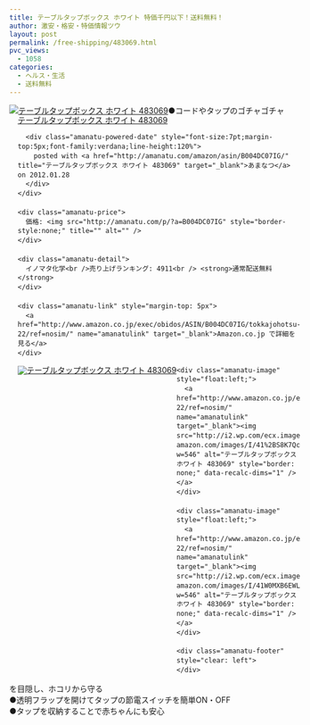 ```yaml
---
title: テーブルタップボックス ホワイト 特価千円以下！送料無料！
author: 激安・格安・特価情報ツウ
layout: post
permalink: /free-shipping/483069.html
pvc_views:
  - 1058
categories:
  - ヘルス・生活
  - 送料無料
---
```

<div class="amanatu-box" style="margin-bottom:0px;">
  <div class="amanatu-image" style="float:left;">
    <a href="http://www.amazon.co.jp/exec/obidos/ASIN/B004DC07IG/tokkajohotsu-22/ref=nosim/" name="amanatulink" target="_blank"><img src="http://i0.wp.com/ecx.images-amazon.com/images/I/31JK97OFtWL._SL160_.jpg?w=546" alt="テーブルタップボックス ホワイト 483069" style="border: none;" data-recalc-dims="1" /></a>
  </div>
  
  <div class="amanatu-info" style="float:left;margin-left:15px;line-height:120%">
    <div class="amanatu-name" style="margin-bottom:10px;line-height:120%">
      <a href="http://www.amazon.co.jp/exec/obidos/ASIN/B004DC07IG/tokkajohotsu-22/ref=nosim/" name="amanatulink" target="_blank">テーブルタップボックス ホワイト 483069</a> 
      
      <div class="amanatu-powered-date" style="font-size:7pt;margin-top:5px;font-family:verdana;line-height:120%">
        posted with <a href="http://amanatu.com/amazon/asin/B004DC07IG/" title="テーブルタップボックス ホワイト 483069" target="_blank">あまなつ</a> on 2012.01.28
      </div>
    </div>
    
    <div class="amanatu-price">
      価格: <img src="http://amanatu.com/p/?a=B004DC07IG" style="border-style:none;" title="" alt="" />
    </div>
    
    <div class="amanatu-detail">
      イノマタ化学<br />売り上げランキング: 4911<br /> <strong>通常配送無料</strong>
    </div>
    
    <div class="amanatu-link" style="margin-top: 5px">
      <a href="http://www.amazon.co.jp/exec/obidos/ASIN/B004DC07IG/tokkajohotsu-22/ref=nosim/" name="amanatulink" target="_blank">Amazon.co.jp で詳細を見る</a>
    </div>
  </div>
  
  <div class="amanatu-footer" style="clear: left">
  </div>
  
  <div class="amanatu-imageset">
    <div class="amanatu-image" style="float:left;">
      <a href="http://www.amazon.co.jp/exec/obidos/ASIN/B004DC07IG/tokkajohotsu-22/ref=nosim/" name="amanatulink" target="_blank"><img src="http://i2.wp.com/ecx.images-amazon.com/images/I/31HPCh1QXTL._AA160_.jpg?w=546" alt="テーブルタップボックス ホワイト 483069" style="border: none;" data-recalc-dims="1" /></a>
    </div>
    
    <div class="amanatu-image" style="float:left;">
      <a href="http://www.amazon.co.jp/exec/obidos/ASIN/B004DC07IG/tokkajohotsu-22/ref=nosim/" name="amanatulink" target="_blank"><img src="http://i2.wp.com/ecx.images-amazon.com/images/I/41%2BS8K7QcBL._AA160_.jpg?w=546" alt="テーブルタップボックス ホワイト 483069" style="border: none;" data-recalc-dims="1" /></a>
    </div>
    
    <div class="amanatu-image" style="float:left;">
      <a href="http://www.amazon.co.jp/exec/obidos/ASIN/B004DC07IG/tokkajohotsu-22/ref=nosim/" name="amanatulink" target="_blank"><img src="http://i2.wp.com/ecx.images-amazon.com/images/I/41W0MXB6EWL._AA160_.jpg?w=546" alt="テーブルタップボックス ホワイト 483069" style="border: none;" data-recalc-dims="1" /></a>
    </div>
    
    <div class="amanatu-footer" style="clear: left">
    </div>
  </div>
</div>

<!--more-->

  
●コードやタップのゴチャゴチャを目隠し、ホコリから守る  
●透明フラップを開けてタップの節電スイッチを簡単ON・OFF  
●タップを収納することで赤ちゃんにも安心